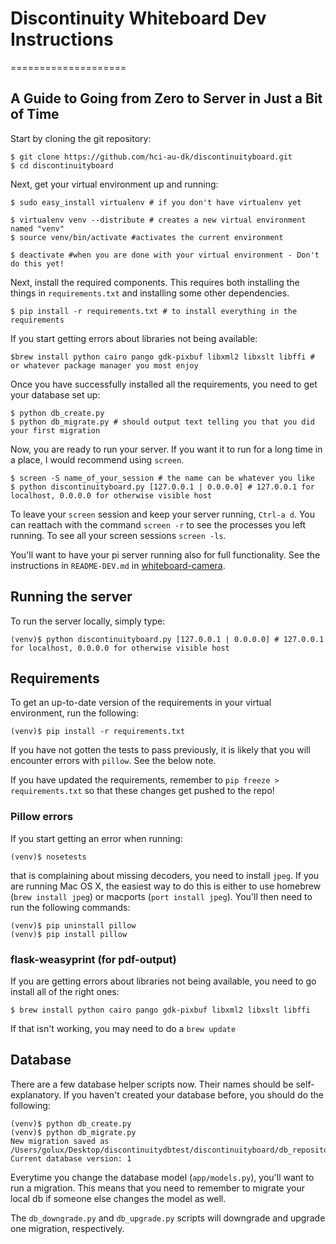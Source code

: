 # Discontinuity Whiteboard Dev Instructions
====================

## A Guide to Going from Zero to Server in Just a Bit of Time

Start by cloning the git repository:

```
$ git clone https://github.com/hci-au-dk/discontinuityboard.git
$ cd discontinuityboard
```

Next, get your virtual environment up and running:

```
$ sudo easy_install virtualenv # if you don't have virtualenv yet

$ virtualenv venv --distribute # creates a new virtual environment named "venv"
$ source venv/bin/activate #activates the current environment

$ deactivate #when you are done with your virtual environment - Don't do this yet!
```

Next, install the required components. This requires both installing the things in `requirements.txt` and installing some other dependencies.

```
$ pip install -r requirements.txt # to install everything in the requirements
```

If you start getting errors about libraries not being available:

```
$brew install python cairo pango gdk-pixbuf libxml2 libxslt libffi # or whatever package manager you most enjoy
```

Once you have successfully installed all the requirements, you need to get your database set up:

```
$ python db_create.py
$ python db_migrate.py # should output text telling you that you did your first migration
```

Now, you are ready to run your server. If you want it to run for a long time in a place, I would recommend using `screen`.

```
$ screen -S name_of_your_session # the name can be whatever you like
$ python discontinuityboard.py [127.0.0.1 | 0.0.0.0] # 127.0.0.1 for localhost, 0.0.0.0 for otherwise visible host
```

To leave your `screen` session and keep your server running, `Ctrl-a d`. You can reattach with the command `screen -r` to see the processes you left running. To see all your screen sessions `screen -ls`.

You'll want to have your pi server running also for full functionality. See the instructions in `README-DEV.md` in [whiteboard-camera](https://github.com/hci-au-dk/whiteboard-camera).


## Running the server

To run the server locally, simply type:

```
(venv)$ python discontinuityboard.py [127.0.0.1 | 0.0.0.0] # 127.0.0.1 for localhost, 0.0.0.0 for otherwise visible host
```

## Requirements

To get an up-to-date version of the requirements in your virtual environment, run the following:

```
(venv)$ pip install -r requirements.txt
```

If you have not gotten the tests to pass previously, it is likely that you will encounter errors with `pillow`. See the below note.

If you have updated the requirements, remember to `pip freeze > requirements.txt` so that these changes get pushed to the repo!

### Pillow errors

If you start getting an error when running:

```
(venv)$ nosetests
```

that is complaining about missing decoders, you need to install `jpeg`. If you are running Mac OS X, the easiest way to do this is either to use homebrew (`brew install jpeg`) or macports (`port install jpeg`). You'll then need to run the following commands:

```
(venv)$ pip uninstall pillow
(venv)$ pip install pillow
```

### flask-weasyprint (for pdf-output)

If you are getting errors about libraries not being available, you need to go install all of the right ones:

```
$ brew install python cairo pango gdk-pixbuf libxml2 libxslt libffi
```

If that isn't working, you may need to do a `brew update`


## Database

There are a few database helper scripts now. Their names should be self-explanatory. If you haven't created your database before, you should do the following:

```
(venv)$ python db_create.py
(venv)$ python db_migrate.py
New migration saved as /Users/golux/Desktop/discontinuitydbtest/discontinuityboard/db_repository/versions/001_migration.py
Current database version: 1
```

Everytime you change the database model (`app/models.py`), you'll want to run a migration. This means that you need to remember to migrate your local db if someone else changes the model as well.

The `db_downgrade.py` and `db_upgrade.py` scripts will downgrade and upgrade one migration, respectively.
